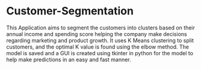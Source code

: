 # Customer-Segmentation
This Application aims to segment the customers into clusters based on their annual income and  spending score helping the company make decisions regarding marketing and product growth. It uses K Means clustering to split customers, and the optimal K value is found using the elbow method. The model is saved and a GUI is created using tkinter in python for the model to help make predictions in an easy and fast manner.
